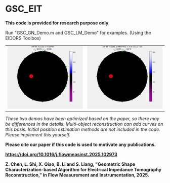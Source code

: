 # GSC_EIT
**This code is provided for research purpose only.**

Run "GSC_GN_Demo.m and GSC_LM_Demo" for examples. (Using the EIDORS Toolbox)

<table>
  <tr>
    <td><img src="EIT_GSC_GN.gif" alt="LM" width="300"></td>
    <td><img src="EIT_GSC_LM.gif" alt="GN" width="300"></tGNd>
  </tr>
</table>

*These two demos have been optimized based on the paper, so there may be differences in the details. Multi-object reconstruction can add curves on this basis. Initial position estimation methods are not included in the code. Please implement this yourself.*

**Please cite our paper if this code is used to motivate any publications.**

**https://doi.org/10.1016/j.flowmeasinst.2025.102973**

**Z. Chen, L. Shi, X. Qiao, B. Li and S. Liang, "Geometric Shape Characterization-based Algorithm for Electrical Impedance Tomography Reconstruction," in Flow Measurement and Instrumentation, 2025.**
